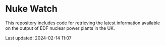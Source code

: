 # Nuke Watch

This repository includes code for retrieving the latest information available on the output of EDF nuclear power plants in the UK.

Last updated: 2024-02-14 11:07